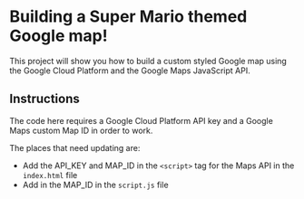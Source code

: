 # Building a Super Mario themed Google map!

This project will show you how to build a custom styled Google map using the Google Cloud Platform and the Google Maps JavaScript API.

 
## Instructions

The code here requires a Google Cloud Platform API key and a Google Maps custom Map ID in order to work.

The places that need updating are:

* Add the API_KEY and MAP_ID in the `<script>` tag for the Maps API in the `index.html` file
* Add in the MAP_ID in the `script.js` file
